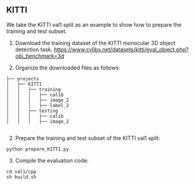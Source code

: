 ## KITTI
We take the KITTI val1 split as an example to show how to prepare the training and test subset.

1. Download the training dataset of the KITTI monocular 3D object detection task.
https://www.cvlibs.net/datasets/kitti/eval_object.php?obj_benchmark=3d


2. Organize the downloaded files as follows:
```
├── projects
│   ├── KITTI
│   │   ├── training
│   │   │   ├── calib
│   │   │   ├── image_2
│   │   │   ├── label_2
│   │   ├── testing
│   │   │   ├── calib
│   │   │   ├── image_2


```

2. Prepare the training and test subset of the KITTI val1 split:
```
python prepare_KITTI.py
```

3. Compile the evaluation code: 
```
cd val1/cpp
sh build.sh
```
